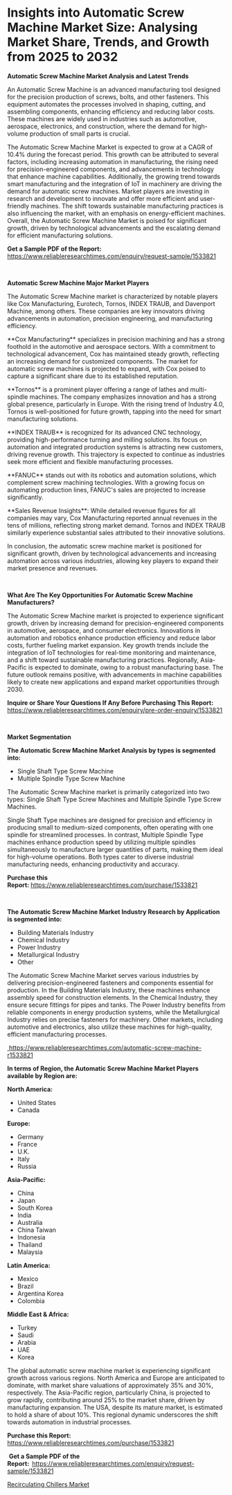<p><h1>Insights into Automatic Screw Machine Market Size: Analysing Market Share, Trends, and Growth from 2025 to 2032</h1></p><p><strong>Automatic Screw Machine Market Analysis and Latest Trends</strong></p>
<p><p>An Automatic Screw Machine is an advanced manufacturing tool designed for the precision production of screws, bolts, and other fasteners. This equipment automates the processes involved in shaping, cutting, and assembling components, enhancing efficiency and reducing labor costs. These machines are widely used in industries such as automotive, aerospace, electronics, and construction, where the demand for high-volume production of small parts is crucial.</p><p>The Automatic Screw Machine Market is expected to grow at a CAGR of 10.4% during the forecast period. This growth can be attributed to several factors, including increasing automation in manufacturing, the rising need for precision-engineered components, and advancements in technology that enhance machine capabilities. Additionally, the growing trend towards smart manufacturing and the integration of IoT in machinery are driving the demand for automatic screw machines. Market players are investing in research and development to innovate and offer more efficient and user-friendly machines. The shift towards sustainable manufacturing practices is also influencing the market, with an emphasis on energy-efficient machines. Overall, the Automatic Screw Machine Market is poised for significant growth, driven by technological advancements and the escalating demand for efficient manufacturing solutions.</p></p>
<p><strong>Get a Sample PDF of the Report:&nbsp;</strong> <a href="https://www.reliableresearchtimes.com/enquiry/request-sample/1533821?utm_campaign=2205&utm_medium=2&utm_source=Github&utm_content=ia&utm_term=08042025&utm_id=automatic-screw-machine">https://www.reliableresearchtimes.com/enquiry/request-sample/1533821</a></p>
<p>&nbsp;</p>
<p><strong>Automatic Screw Machine Major Market Players</strong></p>
<p><p>The Automatic Screw Machine market is characterized by notable players like Cox Manufacturing, Eurotech, Tornos, INDEX TRAUB, and Davenport Machine, among others. These companies are key innovators driving advancements in automation, precision engineering, and manufacturing efficiency.</p><p>**Cox Manufacturing** specializes in precision machining and has a strong foothold in the automotive and aerospace sectors. With a commitment to technological advancement, Cox has maintained steady growth, reflecting an increasing demand for customized components. The market for automatic screw machines is projected to expand, with Cox poised to capture a significant share due to its established reputation.</p><p>**Tornos** is a prominent player offering a range of lathes and multi-spindle machines. The company emphasizes innovation and has a strong global presence, particularly in Europe. With the rising trend of Industry 4.0, Tornos is well-positioned for future growth, tapping into the need for smart manufacturing solutions.</p><p>**INDEX TRAUB** is recognized for its advanced CNC technology, providing high-performance turning and milling solutions. Its focus on automation and integrated production systems is attracting new customers, driving revenue growth. This trajectory is expected to continue as industries seek more efficient and flexible manufacturing processes.</p><p>**FANUC** stands out with its robotics and automation solutions, which complement screw machining technologies. With a growing focus on automating production lines, FANUC's sales are projected to increase significantly.</p><p>**Sales Revenue Insights**: While detailed revenue figures for all companies may vary, Cox Manufacturing reported annual revenues in the tens of millions, reflecting strong market demand. Tornos and INDEX TRAUB similarly experience substantial sales attributed to their innovative solutions.</p><p>In conclusion, the automatic screw machine market is positioned for significant growth, driven by technological advancements and increasing automation across various industries, allowing key players to expand their market presence and revenues.</p></p>
<p>&nbsp;</p>
<p><strong>What Are The Key Opportunities For Automatic Screw Machine Manufacturers?</strong></p>
<p><p>The Automatic Screw Machine market is projected to experience significant growth, driven by increasing demand for precision-engineered components in automotive, aerospace, and consumer electronics. Innovations in automation and robotics enhance production efficiency and reduce labor costs, further fueling market expansion. Key growth trends include the integration of IoT technologies for real-time monitoring and maintenance, and a shift toward sustainable manufacturing practices. Regionally, Asia-Pacific is expected to dominate, owing to a robust manufacturing base. The future outlook remains positive, with advancements in machine capabilities likely to create new applications and expand market opportunities through 2030.</p></p>
<p><strong>Inquire or Share Your Questions If Any Before Purchasing This Report:</strong> <a href="https://www.reliableresearchtimes.com/enquiry/pre-order-enquiry/1533821?utm_campaign=2205&utm_medium=2&utm_source=Github&utm_content=ia&utm_term=08042025&utm_id=automatic-screw-machine">https://www.reliableresearchtimes.com/enquiry/pre-order-enquiry/1533821</a></p>
<p>&nbsp;</p>
<p><strong>Market Segmentation</strong></p>
<p><strong>The Automatic Screw Machine Market Analysis by types is segmented into:</strong></p>
<p><ul><li>Single Shaft Type Screw Machine</li><li>Multiple Spindle Type Screw Machine</li></ul></p>
<p><p>The Automatic Screw Machine market is primarily categorized into two types: Single Shaft Type Screw Machines and Multiple Spindle Type Screw Machines. </p><p>Single Shaft Type machines are designed for precision and efficiency in producing small to medium-sized components, often operating with one spindle for streamlined processes. In contrast, Multiple Spindle Type machines enhance production speed by utilizing multiple spindles simultaneously to manufacture larger quantities of parts, making them ideal for high-volume operations. Both types cater to diverse industrial manufacturing needs, enhancing productivity and accuracy.</p></p>
<p><strong>Purchase this Report:&nbsp;</strong><a href="https://www.reliableresearchtimes.com/purchase/1533821?utm_campaign=2205&utm_medium=2&utm_source=Github&utm_content=ia&utm_term=08042025&utm_id=automatic-screw-machine">https://www.reliableresearchtimes.com/purchase/1533821</a></p>
<p>&nbsp;</p>
<p><strong>The Automatic Screw Machine Market Industry Research by Application is segmented into:</strong></p>
<p><ul><li>Building Materials Industry</li><li>Chemical Industry</li><li>Power Industry</li><li>Metallurgical Industry</li><li>Other</li></ul></p>
<p><p>The Automatic Screw Machine Market serves various industries by delivering precision-engineered fasteners and components essential for production. In the Building Materials Industry, these machines enhance assembly speed for construction elements. In the Chemical Industry, they ensure secure fittings for pipes and tanks. The Power Industry benefits from reliable components in energy production systems, while the Metallurgical Industry relies on precise fasteners for machinery. Other markets, including automotive and electronics, also utilize these machines for high-quality, efficient manufacturing processes.</p></p>
<p><a href="https://www.reliableresearchtimes.com/automatic-screw-machine-r1533821?utm_campaign=2205&utm_medium=2&utm_source=Github&utm_content=ia&utm_term=08042025&utm_id=automatic-screw-machine">&nbsp;https://www.reliableresearchtimes.com/automatic-screw-machine-r1533821</a></p>
<p><strong>In terms of Region, the Automatic Screw Machine Market Players available by Region are:</strong></p>
<p>
    <p> <strong> North America: </strong>
        <ul>
            <li>United States</li>
            <li>Canada</li>
        </ul>
        </p> 
    <p> <strong> Europe: </strong>
        <ul>
            <li>Germany</li>
            <li>France</li>
            <li>U.K.</li>
            <li>Italy</li>
            <li>Russia</li>
        </ul>
        </p> 
    <p> <strong> Asia-Pacific: </strong>
        <ul>
            <li>China</li>
            <li>Japan</li>
            <li>South Korea</li>
            <li>India</li>
            <li>Australia</li>
            <li>China Taiwan</li>
            <li>Indonesia</li>
            <li>Thailand</li>
            <li>Malaysia</li>
        </ul>
        </p> 
    <p> <strong> Latin America: </strong>
        <ul>
            <li>Mexico</li>
            <li>Brazil</li>
            <li>Argentina Korea</li>
            <li>Colombia</li>
        </ul>
        </p> 
    <p> <strong> Middle East & Africa: </strong>
        <ul>
            <li>Turkey</li>
            <li>Saudi</li>
            <li>Arabia</li>
            <li>UAE</li>
            <li>Korea</li>
        </ul>
    </p>
    </p>
<p><p>The global automatic screw machine market is experiencing significant growth across various regions. North America and Europe are anticipated to dominate, with market share valuations of approximately 35% and 30%, respectively. The Asia-Pacific region, particularly China, is projected to grow rapidly, contributing around 25% to the market share, driven by manufacturing expansion. The USA, despite its mature market, is estimated to hold a share of about 10%. This regional dynamic underscores the shift towards automation in industrial processes.</p></p>
<p><strong>Purchase this Report: </strong><a href="https://www.reliableresearchtimes.com/purchase/1533821?utm_campaign=2205&utm_medium=2&utm_source=Github&utm_content=ia&utm_term=08042025&utm_id=automatic-screw-machine">https://www.reliableresearchtimes.com/purchase/1533821</a></p>
<p>&nbsp;<strong>Get a Sample PDF of the Report:&nbsp;&nbsp;</strong><a href="https://www.reliableresearchtimes.com/enquiry/request-sample/1533821?utm_campaign=2205&utm_medium=2&utm_source=Github&utm_content=ia&utm_term=08042025&utm_id=automatic-screw-machine">https://www.reliableresearchtimes.com/enquiry/request-sample/1533821</a></p>
<p><strong></strong></p>
<p><p><a href="https://github.com/clemmheisefy/Market-Research-Report-List-1/blob/main/recirculating-chillers-market.md?utm_campaign=2205&utm_medium=2&utm_source=Github&utm_content=ia&utm_term=08042025&utm_id=automatic-screw-machine">Recirculating Chillers Market</a></p></p>